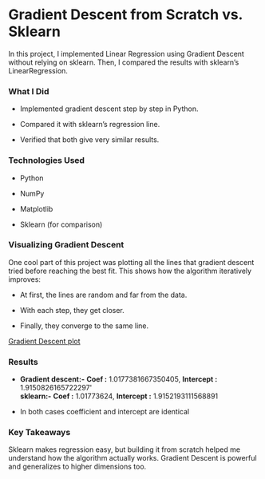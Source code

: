 # Gradient Descent from Scratch vs. Sklearn

In this project, I implemented Linear Regression using Gradient Descent without relying on sklearn.
Then, I compared the results with sklearn’s LinearRegression.

### What I Did

- Implemented gradient descent step by step in Python.

- Compared it with sklearn’s regression line.

- Verified that both give very similar results.

### Technologies Used

- Python

- NumPy

- Matplotlib 

- Sklearn (for comparison)

### Visualizing Gradient Descent

One cool part of this project was plotting all the lines that gradient descent tried before reaching the best fit.
This shows how the algorithm iteratively improves:

- At first, the lines are random and far from the data.

- With each step, they get closer.

- Finally, they converge to the same line.

[Gradient Descent plot](https://github.com/roy-tanmay/Gradient-Descent-from-Scratch-vs.-Sklearn/blob/main/Gradient_plot.png)

### Results

- **Gradient descent:-** **Coef :** 1.0177381667350405, **Intercept :** 1.9150826165722297'\
  **sklearn:-** **Coef :** 1.01773624, **Intercept :** 1.9152193111568891

- In both cases coefficient and intercept are identical

### Key Takeaways

Sklearn makes regression easy, but building it from scratch helped me understand how the algorithm actually works.
Gradient Descent is powerful and generalizes to higher dimensions too.
